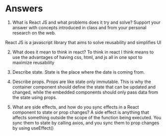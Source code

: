 # Answers

1. What is React JS and what problems does it try and solve? Support your answer with concepts introduced in class and from your personal research on the web.

React JS is a javascript library that aims to solve reusability and simplifies UI

2. What does it mean to think in react?
    To think in react I think means to use the advantages of having css, html, and js all in one spot to maximize reusability 

3. Describe state.
    State is the place where the date is coming from.  

4. Describe props.
    Props are like state only immutable.  This is why the container component should define the state that can be updated and changed, while the embedded components should only pass data from the state using props.

5. What are side effects, and how do you sync effects in a React component to state or prop changes?
    A side effect is anything that affects something outside the scope of the function being executed. You sync them to state by calling axios, and you sync them to prop changes by using useEffect()
